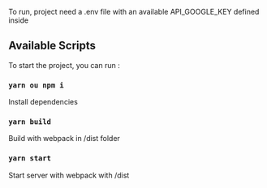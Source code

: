 To run, project need a .env file with an available API_GOOGLE_KEY defined inside

## Available Scripts

To start the project, you can run :

### `yarn ou npm i`

Install dependencies

### `yarn build`

Build with webpack in /dist folder

### `yarn start`

Start server with webpack with /dist
